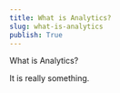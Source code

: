 ```yaml
---
title: What is Analytics?
slug: what-is-analytics
publish: True
---
```


What is Analytics?

It is really something.

